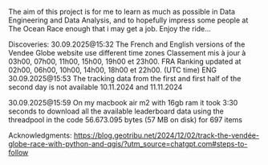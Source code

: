 The aim of this project is for me to learn as much as possible in Data Engineering and Data Analysis, and to hopefully impress some people at The Ocean Race enough that i may get a job. Enjoy the ride...

Discoveries:
30.09.2025@15:32 
The French and English versions of the Vendee Globe website use different time zones
Classement mis à jour à 03h00, 07h00, 11h00, 15h00, 19h00 et 23h00. FRA
Ranking updated at 02h00, 06h00, 10h00, 14h00, 18h00 et 22h00. (UTC time) ENG
30.09.2025@15:53
The tracking data from the first and first half of the second day is not available
10.11.2024 and 11.11.2024

30.09.2025@15:59
On my macbook air m2 with 16gb ram it took 3:30 seconds to download all the available leaderboard data
using the threadpool in the code 
56.673.095 bytes (57 MB on disk) for 697 items

Acknowledgments:
https://blog.geotribu.net/2024/12/02/track-the-vendée-globe-race-with-python-and-qgis/?utm_source=chatgpt.com#steps-to-follow
